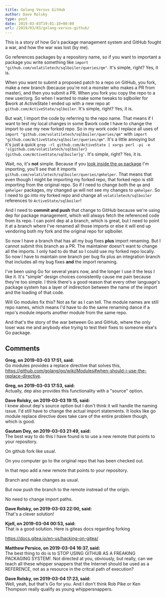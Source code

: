 ```yaml
---
title: Golang Versus GitHub
author: Dave Rolsky
type: post
date: 2019-03-03T19:01:18+00:00
url: /2019/03/03/golang-versus-github/
---
```

This is a story of how Go's package management system and GitHub fought a war, and how the war was lost (by me).

Go references packages by a repository name, so if you want to important a package you write something like `import "github.com/volatiletech/sqlboiler/queries/qm"`. It's simple, right? Yes, it is.

When you want to submit a proposed patch to a repo on GitHub, you fork, make a new branch (because you're not a monster who makes a PR from master), and then you submit a PR. When you fork you copy the repo to a new user/org. So when I wanted to make some tweaks to sqlboiler for $work at ActiveState I ended up with a new repo at `github.com/ActiveState/sqlboiler`. It's simple, right? Yes, it is.

But wait, I import the code by referring to the repo name. That means if I want to test my local changes in some $work code I have to change the import to use my new forked repo. So in my work code I replace all uses of `import "github.com/volatiletech/sqlboiler/queries/qm"` with `import "github.com/ActiveState/sqlboiler/queries/qm"`. It's a little annoying but it's just a quick `grep -rl github.com/ActiveState | xargs perl -pi -e 's{github.com/volatiletech/sqlboiler}{github.com/ActiveState/sqlboiler}g'`. It's simple, right? Yes, it is.

Wait, no, it's **not** simple. Because if you [look inside the `qm` package][1] I'm importing, you'll see that it imports `github.com/volatiletech/sqlboiler/queries/qmhelper`. That means that even though I might be importing my forked repo, that forked repo is still importing from the original repo. So if I need to change both the `qm` and `qmhelper` packages, my changed `qm` will not see my changes to `qmhelper`. So I need to go into my forked repo and change all `volatiletech/sqlboiler` references to `ActiveState/sqlboiler`!

And I need to **commit and push** that change to GitHub because we're using dep for package management, which will always fetch the referenced code from its repo. I can point dep at a branch, which is great, but I need to point it at a branch where I've renamed all those imports or else it will end up vendoring both my fork and the original repo for sqlboiler.

So now I have a branch that has all my bug fixes **plus** import renaming. But I cannot submit this branch as a PR. The maintainer doesn't want to change all the imports. I only had to do that so I could use my forked repo locally. So now I have to maintain one branch per bug fix plus an integration branch that includes all my bug fixes **and** the import renaming.

I've been using Go for several years now, and the longer I use it the less I like it. It's "simple" design choices consistently cause me pain because they're too simple. I think there's a good reason that every other language's package system has a layer of indirection between the name of the import and the loading of that code.

Will Go modules fix this? Not as far as I can tell. The module names are still repo names, which means I'd have to do the same renaming dance if a repo's module imports another module from the same repo.

And that's the story of the war between Go and GitHub, where the only loser was me and anybody else trying to test their fixes to someone else's Go package.

 [1]: https://github.com/volatiletech/sqlboiler/blob/master/queries/qm/query_mods.go

## Comments

**Greg, on 2019-03-03 17:51, said:**  
Go modules provides a replace directive that solves this, <https://github.com/golang/go/wiki/Modules#when-should-i-use-the-replace-directive>.

**Greg, on 2019-03-03 17:53, said:**  
Actually, dep also provides this functionality with a "source" option.

**Dave Rolsky, on 2019-03-03 19:15, said:**  
I knew about dep's source option but I don't think it will handle the naming issue. I'd still have to change the actual import statements. It looks like go module replace directive does take care of the entire problem though, which is good.

**Gautam Dey, on 2019-03-03 21:49, said:**  
The best way to do this I have found is to use a new remote that points to your repository. 

On github fork like usual. 

On you computer go to the original repo that has been checked out. 

In that repo add a new remote that points to your repository. 

Branch and make changes as usual. 

But now push the branch to the remote instread of the origin. 

No need to change import paths.

**Dave Rolsky, on 2019-03-03 22:00, said:**  
That's a clever solution!

**Kjell, on 2019-03-04 00:53, said:**  
That is a good solution. Here is giteas docs regarding forking

<https://docs.gitea.io/en-us/hacking-on-gitea/>

**Matthew Persico, on 2019-03-04 16:37, said:**  
The best thing to do is to STOP USING GITHUB AS A FREAKING PACKAGING SYSTEM!. Not directed at you, obviously, but really, can we teach all these whipper snappers that the Internet should be used as a REFERENCE, not as a resource in the critcal path of execution?

**Dave Rolsky, on 2019-03-04 17:23, said:**  
Well, yeah, but that's Go for you. And I don't think Rob Pike or Ken Thompson really qualify as young whippersnappers.